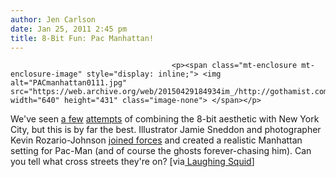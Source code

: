 ```yaml
---
author: Jen Carlson
date: Jan 25, 2011 2:45 pm
title: 8-Bit Fun: Pac Manhattan!
---
```


	
										<p><span class="mt-enclosure mt-enclosure-image" style="display: inline;"> <img alt="PACmanhattan0111.jpg" src="https://web.archive.org/web/20150429184934im_/http://gothamist.com/attachments/arts_jen/PACmanhattan0111.jpg" width="640" height="431" class="image-none"> </span></p>

<p>We&apos;ve seen <a href="https://web.archive.org/web/20150429184934/http://gothamist.com/2010/03/08/8_bit_map.php">a few</a> <a href="https://web.archive.org/web/20150429184934/http://gothamist.com/2010/04/08/video_5.php">attempts</a> of combining the 8-bit aesthetic with New York City, but this is by far the best. Illustrator Jamie Sneddon and photographer Kevin Rozario-Johnson <a href="https://web.archive.org/web/20150429184934/http://www.8-bitscapes.com/">joined forces</a> and created a realistic Manhattan setting for Pac-Man (and of course the ghosts forever-chasing him). Can you tell what cross streets they&apos;re on? [via<a href="https://web.archive.org/web/20150429184934/http://laughingsquid.com/pac-manhattan-by-8-bitscapes/"> Laughing Squid</a>]</p>					
										
									
				